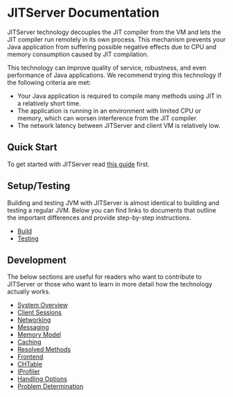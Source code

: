 <!--
Copyright IBM Corp. and others 2018

This program and the accompanying materials are made available under
the terms of the Eclipse Public License 2.0 which accompanies this
distribution and is available at https://www.eclipse.org/legal/epl-2.0/
or the Apache License, Version 2.0 which accompanies this distribution and
is available at https://www.apache.org/licenses/LICENSE-2.0.

This Source Code may also be made available under the following
Secondary Licenses when the conditions for such availability set
forth in the Eclipse Public License, v. 2.0 are satisfied: GNU
General Public License, version 2 with the GNU Classpath
Exception [1] and GNU General Public License, version 2 with the
OpenJDK Assembly Exception [2].

[1] https://www.gnu.org/software/classpath/license.html
[2] https://openjdk.org/legal/assembly-exception.html

SPDX-License-Identifier: EPL-2.0 OR Apache-2.0 OR GPL-2.0 WITH Classpath-exception-2.0 OR LicenseRef-GPL-2.0 WITH Assembly-exception
-->

# JITServer Documentation

JITServer technology decouples the JIT compiler from the VM and lets the JIT compiler run remotely in its own process. This mechanism prevents your Java application from suffering possible negative effects due to CPU and memory consumption caused by JIT compilation.

This technology can improve quality of service, robustness, and even performance of Java applications. We recommend trying this technology if the following criteria are met:

- Your Java application is required to compile many methods using JIT in a relatively short time.
- The application is running in an environment with limited CPU or memory, which can worsen interference from the JIT compiler.
- The network latency between JITServer and client VM is relatively low.

## Quick Start

To get started with JITServer read [this guide](Usage.md) first.

## Setup/Testing

Building and testing JVM with JITServer is almost identical to building and testing a regular JVM.
Below you can find links to documents that outline the important differences and provide step-by-step instructions.

- [Build](Build.md)
- [Testing](Testing.md)

## Development

The below sections are useful for readers who want to contribute to JITServer
or those who want to learn in more detail how the technology actually works.

- [System Overview](Overview.md)
- [Client Sessions](ClientSession.md)
- [Networking](Networking.md)
- [Messaging](Messaging.md)
- [Memory Model](Memory.md)
- [Caching](Caching.md)
- [Resolved Methods](ResolvedMethod.md)
- [Frontend](Frontend.md)
- [CHTable](CHTable.md)
- [IProfiler](IProfiler.md)
- [Handling Options](OptionsDev.md)
- [Problem Determination](Probleddm.md)
